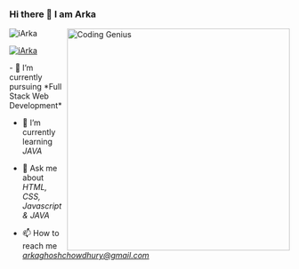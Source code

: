### Hi there 👋 I am Arka

<img src="https://c.tenor.com/2uyENRmiUt0AAAAC/coding.gif" alt="Coding Genius" width="400" align="right"/>

<p align="left"> <img src="https://komarev.com/ghpvc/?username=ishilajit&label=Profile%20views&color=0e75b6&style=flat" alt="iArka" /> </p>

<p align="left"> <a href="https://twitter.com/TabletArkagc" target="blank"><img src="https://img.shields.io/twitter/follow/TabletArkagc?logo=twitter&style=for-the-badge" alt="iArka" /></a> </p>
- 🔭 I’m currently pursuing  *Full Stack Web Development*

- 🌱 I’m currently learning *JAVA*

- 💬 Ask me about *HTML, CSS, Javascript & JAVA*

- 📫 How to reach me *arkaghoshchowdhury@gmail.com*
